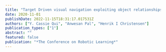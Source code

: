 ```yaml
---
title: "Target Driven visual navigation exploiting object relationships"
date: 2020-11-01
publishDate: 2022-11-15T18:31:17.017531Z
authors: ["Y. Cassie Qui", "Anwesan Pal", "Henrik I Christensen"]
publication_types: ["1"]
abstract: ""
featured: false
publication: "*The Conference on Robotic Learning*"
---
```


